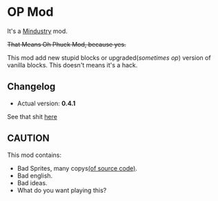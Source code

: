 # OP Mod

It's a [Mindustry](https://github.com/Anuken/Mindustry/) mod.

~~That Means Oh Phuck Mod, because yes.~~

This mod add new stupid blocks or upgraded(_sometimes op_) version of vanilla blocks. This doesn't means it's a hack.

## Changelog

- Actual version: **0.4.1**

See that shit [here](Changelog.md)

## CAUTION

This mod contains:

- Bad Sprites, many copys[(of source code)](https://github.com/Anuken/Mindustry/blob/master/core/assets-raw/sprites/).
- Bad english.
- Bad ideas.
- What do you want playing this?
